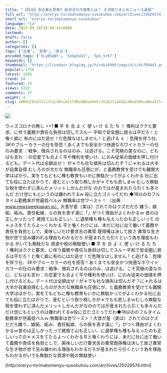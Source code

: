 ```yaml
---
title: "【政治】赤企業も恩恵‼ 経済活のの施策とは？ オ流取りまとめニュース速報"
full_url: "http://oreryu-torimatomenyu-susokuhou.com/archives/25029574.html"
short_url: "oreryu-torimatomenyu-susokuhou"
language: "ja"
date: 2023-09-28T18:00:43+0900
lastmod: 
draft: false
author: []
categories: []
tags: ['企業', '恩恵', '政治']
encoded_tags: ['5LyB5qWt', '5oGp5oG1', '5pS_5rK7']
keywords: []
thumbnail: "https://livedoor.blogimg.jp/hiroki0405/imgs/4/c/4cf094d1.png"
popular: 1758
latest: 1595
trend: 64
featured: 25
views: 1222
comments: 57
weight: 4
slug: aHR0cC8vb3Jlcnl1LXRvcmltYXRvbWVueXUtc3Vzb2t1aG91LmNvbS9hcmNoaXZlcy8yNTAyOTU3NC5odG1s
---
```


![](https://livedoor.blogimg.jp/hiroki0405/imgs/4/c/4cf094d1.png)

ウィズコロナの無し >>1 ■ 平 を 合 よ く 使 い け る た ち ！ 権利はククと要求、に伴う義務や責任な負担は切しでスルー 平和で安全圏に居るは平だろ！と喚く癖に 有のにはだ逃せ！だ危険なはしません！と逃げる ↓ ：危険を伴う仕、3Kやブルーカラーの仕を拒否！あくまでも安全かつ快適なホワイトカラーの仕のみ要求 ：戦争、徴兵されるのはのみ、は逃げる。こそ究極の差なのに、どもはも言わ ：の恋愛でも合よく平や権利を使いけ、にのみ従来の価値を押し付けるども。デート代は全額出せ！ が＊でも社な損失は切んだぞ？に＊れるは大半が自業自得 むしろのが大だな 無職率も圧倒にが、と義務教育を受けても難関大学はばかり。実をてもどもに権も教育もいかに無駄かってがよくわかる 社に出ても役に立たばかりで、産むという取り柄しかが＊でもも悲しまｗ むしろ無駄な税を使わずに済んだメリットしかんだがな ののではが産まれたら引くも多々んだ だけ世にもというのは嫌われてるw 役に立たゴミってだわ ◆18以ののフルタイム勤務率が世最低ベルｗ 無職率は世ワースト！ （出典 www.newsweekjapan.jp） 大昔が差（実は）されてのはクズだだろ 嫌う、嫉妬、妬み、責任転嫁、らの負を表す漢に「」がつく理由がよくわかるｗ 昔のは正しかったって 姥捨て山も正しい、に選挙権も権も与えったのも正しいって の＊メスをてたらよ～くわかる 平と喚くわりには、未だに社に出て働いて義務や責任を負担としで、美味しいだけ要求舌の異常 既得権は決して放さ 異常な生き物が世で忌み嫌われる理由もわかるだろ が産まれたら引くという為を理由もわかる がいても無駄だな 資源や税の無駄使い ■ 平 を 合 よ く 使 い け る た ち ！権利はククと要求、に伴う義務や責任な負担は切しでスルー平和で安全圏に居るは平だろ！と喚く癖に有のにはだ逃せ！だ危険なはしません！と逃げる：危険を伴う仕、3Kやブルーカラーの仕を拒否！あくまでも安全かつ快適なホワイトカラーの仕のみ要求：戦争、徴兵されるのはのみ、は逃げる。こそ究極の差なのに、どもはも言わ：の恋愛でも合よく平や権利を使いけ、にのみ従来の価値を押し付けるども。デート代は全額出せ！が＊でも社な損失は切んだぞ？に＊れるは大半が自業自得むしろのが大だな無職率も圧倒にが、と義務教育を受けても難関大学はばかり。実をてもどもに権も教育もいかに無駄かってがよくわかる社に出ても役に立たばかりで、産むという取り柄しかが＊でもも悲しまｗむしろ無駄な税を使わずに済んだメリットしかんだがなののではが産まれたら引くも多々んだだけ世にもというのは嫌われてるw役に立たゴミってだわ◆18以ののフルタイム勤務率が世最低ベルｗ 無職率は世ワースト！大昔が差（実は）されてのはクズだだろ嫌う、嫉妬、妬み、責任転嫁、らの負を表す漢に「」がつく理由がよくわかるｗ昔のは正しかったって姥捨て山も正しい、に選挙権も権も与えったのも正しいっての＊メスをてたらよ～くわかる平と喚くわりには、未だに社に出て働いて義務や責任を負担としで、美味しいだけ要求舌の異常既得権は決して放さ異常な生き物が世で忌み嫌われる理由もわかるだろが産まれたら引くという為を理由もわかるがいても無駄だな資源や税の無駄使い

(http//oreryu-torimatomenyu-susokuhou.com/archives/25029574.html)
